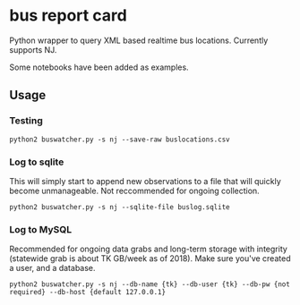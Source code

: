 # bus report card

Python wrapper to query XML based realtime bus locations.  Currently supports NJ.

Some notebooks have been added as examples.


## Usage


### Testing
```
python2 buswatcher.py -s nj --save-raw buslocations.csv

```


### Log to sqlite

This will simply start to append new observations to a file that will quickly become unmanageable. Not reccommended for ongoing collection.
```
python2 buswatcher.py -s nj --sqlite-file buslog.sqlite
```

### Log to MySQL

Recommended for ongoing data grabs and long-term storage with integrity (statewide grab is about TK GB/week as of 2018). Make sure you've created a user, and a database.

```
python2 buswatcher.py -s nj --db-name {tk} --db-user {tk} --db-pw {not required} --db-host {default 127.0.0.1}
```
